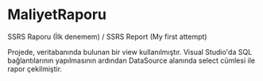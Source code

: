 # MaliyetRaporu
SSRS Raporu (İlk denemem) / SSRS Report (My first attempt)

Projede, veritabanında bulunan bir view kullanılmıştır. Visual Studio'da SQL bağlantılarının yapılmasının ardından DataSource alanında select cümlesi ile rapor çekilmiştir.

